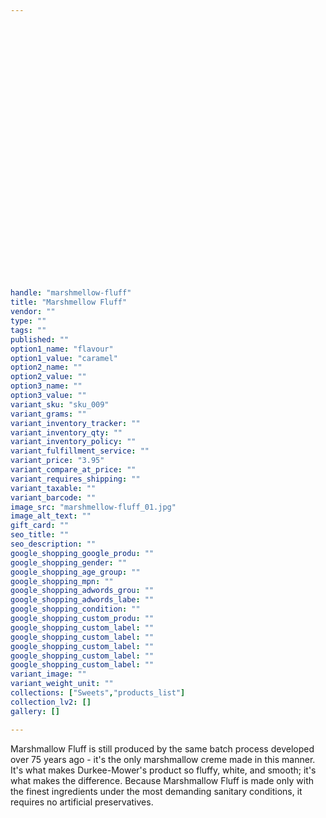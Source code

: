 ```yaml
---
 
 

 
 

 
 

 
 

 
 

 
 

 
 

 
 

 
 

 
 

handle: "marshmellow-fluff"
title: "Marshmellow Fluff"
vendor: ""
type: ""
tags: ""
published: ""
option1_name: "flavour"
option1_value: "caramel"
option2_name: ""
option2_value: ""
option3_name: ""
option3_value: ""
variant_sku: "sku_009"
variant_grams: ""
variant_inventory_tracker: ""
variant_inventory_qty: ""
variant_inventory_policy: ""
variant_fulfillment_service: ""
variant_price: "3.95"
variant_compare_at_price: ""
variant_requires_shipping: ""
variant_taxable: ""
variant_barcode: ""
image_src: "marshmellow-fluff_01.jpg"
image_alt_text: ""
gift_card: ""
seo_title: ""
seo_description: ""
google_shopping_google_produ: ""
google_shopping_gender: ""
google_shopping_age_group: ""
google_shopping_mpn: ""
google_shopping_adwords_grou: ""
google_shopping_adwords_labe: ""
google_shopping_condition: ""
google_shopping_custom_produ: ""
google_shopping_custom_label: ""
google_shopping_custom_label: ""
google_shopping_custom_label: ""
google_shopping_custom_label: ""
google_shopping_custom_label: ""
variant_image: ""
variant_weight_unit: ""
collections: ["Sweets","products_list"]
collection_lv2: []
gallery: []

---
```


Marshmallow Fluff is still produced by the same batch process developed over 75 years ago - it's the only marshmallow creme made in this manner. It's what makes Durkee-Mower's product so fluffy, white, and smooth; it's what makes the difference. Because Marshmallow Fluff is made only with the finest ingredients under the most demanding sanitary conditions, it requires no artificial preservatives. 


 
 

 
 

 
 

 
 

 
 

 
 

 
 

 
 

 
 

 
 

 
 

 
 

 
 

 
 

 
 

 
 

 
 

 
 

 
 

 
 

 
 

 
 

 
 

 
 

 
 

 
 

 
 

 
 

 
 

 
 

 
 

 
 

 
 

 
 

 
 

 
 

 
 

 
 

